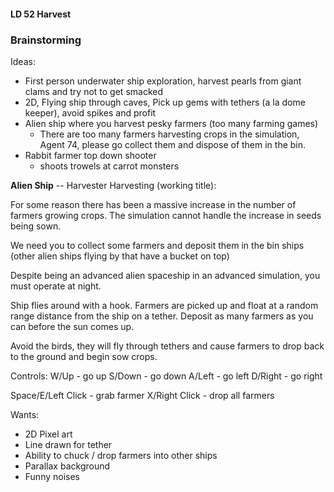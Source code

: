 #### LD 52 Harvest

### Brainstorming


Ideas:

- First person underwater ship exploration, harvest pearls from giant clams and try not to get smacked
- 2D, Flying ship through caves, Pick up gems with tethers (a la dome keeper), avoid spikes and profit
- Alien ship where you harvest pesky farmers (too many farming games)
  - There are too many farmers harvesting crops in the simulation, Agent 74, please go collect them and dispose of them in the bin.
- Rabbit farmer top down shooter
  - shoots trowels at carrot monsters


**Alien Ship** -- Harvester Harvesting (working title):

For some reason there has been a massive increase in the number of farmers growing crops. The simulation cannot
handle the increase in seeds being sown.

We need you to collect some farmers and deposit them in the bin ships (other alien ships flying by that have a bucket on top)

Despite being an advanced alien spaceship in an advanced simulation, you must operate at night.

Ship flies around with a hook. Farmers are picked up and float at a random range distance from the ship on a tether.
Deposit as many farmers as you can before the sun comes up.

Avoid the birds, they will fly through tethers and cause farmers to drop back to the ground and begin sow crops.

Controls:
W/Up - go up
S/Down - go down
A/Left - go left
D/Right - go right

Space/E/Left Click - grab farmer
X/Right Click - drop all farmers


Wants:

- 2D Pixel art
- Line drawn for tether
- Ability to chuck / drop farmers into other ships
- Parallax background
- Funny noises